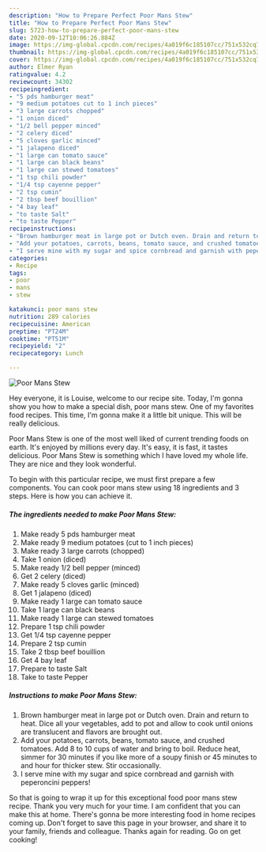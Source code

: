 ```yaml
---
description: "How to Prepare Perfect Poor Mans Stew"
title: "How to Prepare Perfect Poor Mans Stew"
slug: 5723-how-to-prepare-perfect-poor-mans-stew
date: 2020-09-12T10:06:26.884Z
image: https://img-global.cpcdn.com/recipes/4a019f6c185107cc/751x532cq70/poor-mans-stew-recipe-main-photo.jpg
thumbnail: https://img-global.cpcdn.com/recipes/4a019f6c185107cc/751x532cq70/poor-mans-stew-recipe-main-photo.jpg
cover: https://img-global.cpcdn.com/recipes/4a019f6c185107cc/751x532cq70/poor-mans-stew-recipe-main-photo.jpg
author: Elmer Ryan
ratingvalue: 4.2
reviewcount: 34302
recipeingredient:
- "5 pds hamburger meat"
- "9 medium potatoes cut to 1 inch pieces"
- "3 large carrots chopped"
- "1 onion diced"
- "1/2 bell pepper minced"
- "2 celery diced"
- "5 cloves garlic minced"
- "1 jalapeno diced"
- "1 large can tomato sauce"
- "1 large can black beans"
- "1 large can stewed tomatoes"
- "1 tsp chili powder"
- "1/4 tsp cayenne pepper"
- "2 tsp cumin"
- "2 tbsp beef bouillion"
- "4 bay leaf"
- "to taste Salt"
- "to taste Pepper"
recipeinstructions:
- "Brown hamburger meat in large pot or Dutch oven. Drain and return to heat. Dice all your vegetables, add to pot and allow to cook until onions are translucent and flavors are brought out."
- "Add your potatoes, carrots, beans, tomato sauce, and crushed tomatoes. Add 8 to 10 cups of water and bring to boil. Reduce heat, simmer for 30 minutes if you like more of a soupy finish or 45 minutes to and hour for thicker stew. Stir occasionally."
- "I serve mine with my sugar and spice cornbread and garnish with peperoncini peppers!"
categories:
- Recipe
tags:
- poor
- mans
- stew

katakunci: poor mans stew 
nutrition: 289 calories
recipecuisine: American
preptime: "PT24M"
cooktime: "PT51M"
recipeyield: "2"
recipecategory: Lunch

---
```



![Poor Mans Stew](https://img-global.cpcdn.com/recipes/4a019f6c185107cc/751x532cq70/poor-mans-stew-recipe-main-photo.jpg)

Hey everyone, it is Louise, welcome to our recipe site. Today, I'm gonna show you how to make a special dish, poor mans stew. One of my favorites food recipes. This time, I'm gonna make it a little bit unique. This will be really delicious.

Poor Mans Stew is one of the most well liked of current trending foods on earth. It's enjoyed by millions every day. It's easy, it is fast, it tastes delicious. Poor Mans Stew is something which I have loved my whole life. They are nice and they look wonderful.




To begin with this particular recipe, we must first prepare a few components. You can cook poor mans stew using 18 ingredients and 3 steps. Here is how you can achieve it.

<!--inarticleads1-->

##### The ingredients needed to make Poor Mans Stew:

1. Make ready 5 pds hamburger meat
1. Make ready 9 medium potatoes (cut to 1 inch pieces)
1. Make ready 3 large carrots (chopped)
1. Take 1 onion (diced)
1. Make ready 1/2 bell pepper (minced)
1. Get 2 celery (diced)
1. Make ready 5 cloves garlic (minced)
1. Get 1 jalapeno (diced)
1. Make ready 1 large can tomato sauce
1. Take 1 large can black beans
1. Make ready 1 large can stewed tomatoes
1. Prepare 1 tsp chili powder
1. Get 1/4 tsp cayenne pepper
1. Prepare 2 tsp cumin
1. Take 2 tbsp beef bouillion
1. Get 4 bay leaf
1. Prepare to taste Salt
1. Take to taste Pepper




<!--inarticleads2-->

##### Instructions to make Poor Mans Stew:

1. Brown hamburger meat in large pot or Dutch oven. Drain and return to heat. Dice all your vegetables, add to pot and allow to cook until onions are translucent and flavors are brought out.
1. Add your potatoes, carrots, beans, tomato sauce, and crushed tomatoes. Add 8 to 10 cups of water and bring to boil. Reduce heat, simmer for 30 minutes if you like more of a soupy finish or 45 minutes to and hour for thicker stew. Stir occasionally.
1. I serve mine with my sugar and spice cornbread and garnish with peperoncini peppers!




So that is going to wrap it up for this exceptional food poor mans stew recipe. Thank you very much for your time. I am confident that you can make this at home. There's gonna be more interesting food in home recipes coming up. Don't forget to save this page in your browser, and share it to your family, friends and colleague. Thanks again for reading. Go on get cooking!
